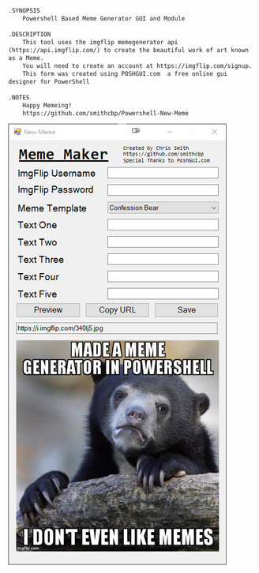 	.SYNOPSIS
		Powershell Based Meme Generator GUI and Module
	
	.DESCRIPTION
		This tool uses the imgflip memegenerator api (https://api.imgflip.com/) to create the beautiful work of art known as a Meme.
		You will need to create an account at https://imgflip.com/signup.
	    This form was created using POSHGUI.com  a free online gui designer for PowerShell
	
	.NOTES
		Happy Memeing!
        https://github.com/smithcbp/Powershell-New-Meme

![MemeMakerScreenshot](https://github.com/smithcbp/Powershell-New-Meme/raw/master/MemeMakerScreenshot.PNG)
